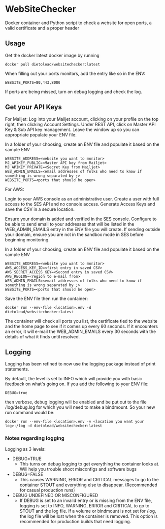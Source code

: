 # WebSiteChecker
Docker container and Python script to check a website for open ports, a valid certificate and a proper header

## Usage
Get the docker latest docker image by running
```
docker pull dietolead/websitechecker:latest
```

When filling out your ports monitors, add the entry like so in the ENV:

```
WEBSITE_PORTS=80,443,8080
```

If ports are being missed, turn on debug logging and check the log.

## Get your API Keys

For Mailjet:
Log into your Mailjet account, clicking on your profile on the top right, then clicking Account Settings.
Under REST API, click on Master API Key & Sub API key management.
Leave the window up so you can appropriate populate your ENV file.

In a folder of your choosing, create an ENV file and populate it based on the sample ENV
```
WEBSITE_ADDRESS=<website you want to monitor>
MJ_APIKEY_PUBLIC=<Master API key from Mailjet>
MJ_APIKEY_PRIVATE=<Secret Key from Mailjet>
WEB_ADMIN_EMAILS=<email addresses of folks who need to know if something is wrong separated by ;>
WEBSITE_PORTS=<ports that should be open>
```

For AWS:

Login to your AWS console as an administrative user. Create a user with full access to the SES API and no console access. Generate Access Keys and save the CSV in a secure location.

Ensure your domain is added and verified in the SES console. Configure to be able to send email to your addresses that will be listed in the WEB_ADMIN_EMAILS entry in the ENV file you will create. If sending outside your domain, ensure you are not in the sandbox mode in SES before beginning monitoring.

In a folder of your choosing, create an ENV file and populate it based on the sample ENV
```
WEBSITE_ADDRESS=<website you want to monitor>
AWS_ACCESS_KEY_ID=<first entry in saved CSV>
AWS_SECRET_ACCESS_KEY=<Second entry in saved CSV>
AWS_REGION=<region to e-mail from>
WEB_ADMIN_EMAILS=<email addresses of folks who need to know if something is wrong separated by ;>
WEBSITE_PORTS=<ports that should be open>
```

Save the ENV file then run the container:
```
docker run --env-file <location>.env -d dietolead/websitechecker:latest
```

The container will check all ports you list, the certificate tied to the website and the home page to see if it comes up every 60 seconds. If it encounters an error, it will e-mail the WEB_ADMIN_EMAILS every 30 seconds with the details of what it finds until resolved.

## Logging
Logging has been refined to now use the logging package instead of print statements.

By default, the level is set to INFO which will provide you with basic feedback on what's going on. If you add the following to your ENV file:
```
DEBUG=true
```
then verbose, debug logging will be enabled and be put out to the file /log/debug.log for which you will need to make a bindmount. So your new run command would be:
```
docker run --env-file <location>.env -v <location you want your log>:/log -d dietolead/websitechecker:latest
```

### Notes regarding logging
Logging as 3 levels:

- DEBUG=TRUE
    - This turns on debug logging to get everything the container looks at. Will help you trouble shoot misconfigs and software bugs
- DEBUG=FALSE
    - This causes WARNING, ERROR and CRITICAL messages to go to the container STOUT and everything else to disappear. (Recommended for casual production runs)
- DEBUG UNDEFINED OR MISCONFIGURED
    - If DEBUG is set to an invalid entry or is missing from the ENV file, logging is set to INFO, WARNING, ERROR and CRITICAL to go to STOUT and the log file. If a volume or bindmount is not set for /log, the log file will be lost when the container is removed. This option is recommended for production builds that need logging.